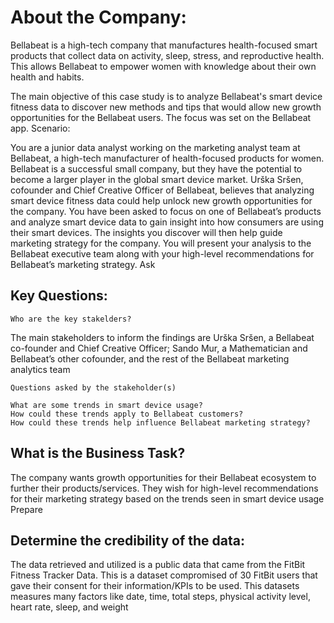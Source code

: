 
# About the Company:

Bellabeat is a high-tech company that manufactures health-focused smart products that collect data on activity, sleep, stress, and reproductive health. This allows Bellabeat to empower women with knowledge about their own health and habits.

The main objective of this case study is to analyze Bellabeat's smart device fitness data to discover new methods and tips that would allow new growth opportunities for the Bellabeat users. The focus was set on the Bellabeat app.
Scenario:

You are a junior data analyst working on the marketing analyst team at Bellabeat, a high-tech manufacturer of health-focused products for women. Bellabeat is a successful small company, but they have the potential to become a larger player in the global smart device market. Urška Sršen, cofounder and Chief Creative Officer of Bellabeat, believes that analyzing smart device fitness data could help unlock new growth opportunities for the company. You have been asked to focus on one of Bellabeat’s products and analyze smart device data to gain insight into how consumers are using their smart devices. The insights you discover will then help guide marketing strategy for the company. You will present your analysis to the Bellabeat executive team along with your high-level recommendations for Bellabeat’s marketing strategy.
Ask

## Key Questions:

    Who are the key stakelders?

The main stakeholders to inform the findings are Urška Sršen, a Bellabeat co-founder and Chief Creative Officer; Sando Mur, a Mathematician and Bellabeat’s other cofounder, and the rest of the Bellabeat marketing analytics team

    Questions asked by the stakeholder(s)

    What are some trends in smart device usage?
    How could these trends apply to Bellabeat customers?
    How could these trends help influence Bellabeat marketing strategy?

## What is the Business Task?

The company wants growth opportunities for their Bellabeat ecosystem to further their products/services. They wish for high-level recommendations for their marketing strategy based on the trends seen in smart device usage
Prepare

## Determine the credibility of the data:

The data retrieved and utilized is a public data that came from the FitBit Fitness Tracker Data. This is a dataset compromised of 30 FitBit users that gave their consent for their information/KPIs to be used. This datasets measures many factors like date, time, total steps, physical activity level, heart rate, sleep, and weight
